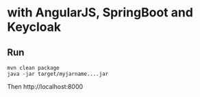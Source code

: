 # with AngularJS, SpringBoot and Keycloak

## Run

    mvn clean package
    java -jar target/myjarname....jar
  
Then http://localhost:8000
